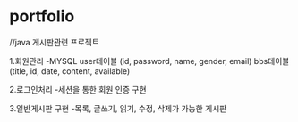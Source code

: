 # portfolio
//java 게시판관련 프로젝트

1.회원관리
  -MYSQL user테이블 (id, password, name, gender, email)
         bbs테이블(title, id, date, content, available)
  
2.로그인처리
  -세션을 통한 회원 인증 구현

3.일반게시판 구현
  -목록, 글쓰기, 읽기, 수정, 삭제가 가능한 게시판 
